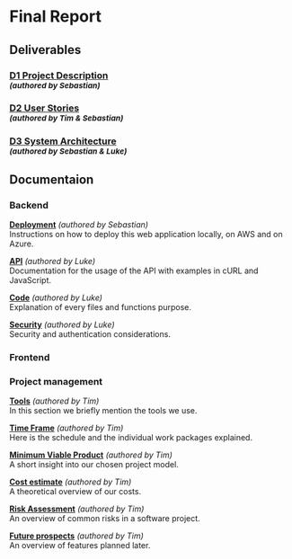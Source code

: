 # Final Report

## Deliverables
### [D1 Project Description](/deliverables/d1_project_description.md) <br><sup>*(authored by Sebastian)*<sup/>
### [D2 User Stories](/deliverables/d2_user_stories.md) <br><sup>*(authored by Tim & Sebastian)*<sup/>
### [D3 System Architecture](/deliverables/d3_system_architecture.md) <br><sup>*(authored by Sebastian & Luke)*<sup/>

## Documentaion
### Backend
**[Deployment](/deliverables/deployment.md)** *(authored by Sebastian)* <br>
Instructions on how to deploy this web application locally, on AWS and on Azure. 

**[API](/deliverables/API_Documentation.md)** *(authored by Luke)* <br>
Documentation for the usage of the API with examples in cURL and JavaScript. 

**[Code](/deliverables/doc.md)** *(authored by Luke)* <br>
Explanation of every files and functions purpose. 

**[Security](/deliverables/security.md)** *(authored by Luke)* <br>
Security and authentication considerations. 

### Frontend

### Project management
**[Tools](/deliverables/Tools.md)** *(authored by Tim)* <br>
In this section we briefly mention the tools we use.

**[Time Frame](/deliverables/Time_Frame.md)** *(authored by Tim)* <br>
Here is the schedule and the individual work packages explained. 

**[Minimum Viable Product](/deliverables/mvp.md)** *(authored by Tim)* <br>
A short insight into our chosen project model. 

**[Cost estimate](/deliverables/Cost_estimate.md)** *(authored by Tim)* <br>
A theoretical overview of our costs.

**[Risk Assessment](/deliverables/Risk_Assessment.md)** *(authored by Tim)* <br>
An overview of common risks in a software project.

**[Future prospects](/deliverables/Future_prospects.md)** *(authored by Tim)* <br>
An overview of features planned later.



